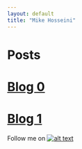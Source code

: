 ```yaml
---
layout: default
title: "Mike Hosseini"
---
```

# Posts

# [Blog 0](https://mikehosseini.github.io/mikehosseini.github.io/posts/2020/08/31/Blog-0.html)

# [Blog 1](https://mikehosseini.github.io/mikehosseini.github.io/posts/2020/09/06/Blog-1.html)



Follow me on [![alt text][1.1]][1]

[1.1]: http://i.imgur.com/tXSoThF.png (twitter icon with padding)

[1]: http://www.twitter.com/mikehosseini92

